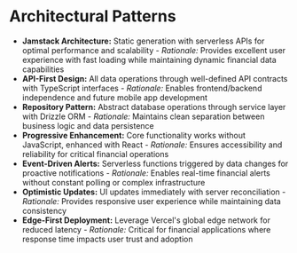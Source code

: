 # Architectural Patterns

- **Jamstack Architecture:** Static generation with serverless APIs for optimal performance and scalability - _Rationale:_ Provides excellent user experience with fast loading while maintaining dynamic financial data capabilities
- **API-First Design:** All data operations through well-defined API contracts with TypeScript interfaces - _Rationale:_ Enables frontend/backend independence and future mobile app development
- **Repository Pattern:** Abstract database operations through service layer with Drizzle ORM - _Rationale:_ Maintains clean separation between business logic and data persistence
- **Progressive Enhancement:** Core functionality works without JavaScript, enhanced with React - _Rationale:_ Ensures accessibility and reliability for critical financial operations
- **Event-Driven Alerts:** Serverless functions triggered by data changes for proactive notifications - _Rationale:_ Enables real-time financial alerts without constant polling or complex infrastructure
- **Optimistic Updates:** UI updates immediately with server reconciliation - _Rationale:_ Provides responsive user experience while maintaining data consistency
- **Edge-First Deployment:** Leverage Vercel's global edge network for reduced latency - _Rationale:_ Critical for financial applications where response time impacts user trust and adoption
